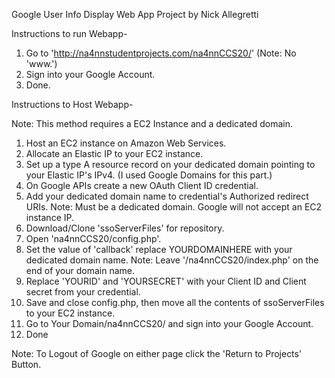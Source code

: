 Google User Info Display Web App
Project by Nick Allegretti

Instructions to run Webapp-

1) Go to 'http://na4nnstudentprojects.com/na4nnCCS20/' (Note: No 'www.')
2) Sign into your Google Account.
3) Done.

Instructions to Host Webapp-

Note: This method requires a EC2 Instance and a dedicated domain.

1) Host an EC2 instance on Amazon Web Services.
2) Allocate an Elastic IP to your EC2 instance.
3) Set up a type A resource record on your dedicated domain pointing to your Elastic IP's IPv4. (I used Google Domains for this part.)
4) On Google APIs create a new OAuth Client ID credential.
5) Add your dedicated domain name to credential's Authorized redirect URIs.
Note: Must be a dedicated domain. Google will not accept an EC2 instance IP.
6) Download/Clone 'ssoServerFiles' for repository.
7) Open 'na4nnCCS20/config.php'.
8) Set the value of 'callback' replace YOURDOMAINHERE with your dedicated domain name.
Note: Leave '/na4nnCCS20/index.php' on the end of your domain name.
9) Replace 'YOURID' and 'YOURSECRET' with your Client ID and Client secret from your credential.
10) Save and close config.php, then move all the contents of ssoServerFiles to your EC2 instance.
11) Go to Your Domain/na4nnCCS20/ and sign into your Google Account.
12) Done

Note: To Logout of Google on either page click the 'Return to Projects' Button.
